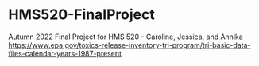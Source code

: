 # HMS520-FinalProject
Autumn 2022 Final Project for HMS 520 - Caroline, Jessica, and Annika
https://www.epa.gov/toxics-release-inventory-tri-program/tri-basic-data-files-calendar-years-1987-present

